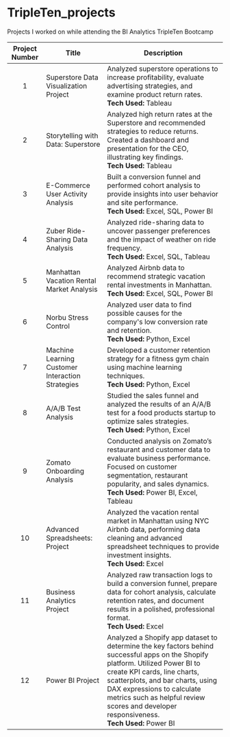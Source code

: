 # TripleTen_projects
Projects I worked on while attending the BI Analytics TripleTen Bootcamp

| Project Number	| Title	| Description
| :-----------: | ----------- | ----------- |
| 1 | Superstore Data Visualization Project | Analyzed superstore operations to increase profitability, evaluate advertising strategies, and examine product return rates. <br> **Tech Used:** Tableau |
| 2 | Storytelling with Data: Superstore | Analyzed high return rates at the Superstore and recommended strategies to reduce returns. Created a dashboard and presentation for the CEO, illustrating key findings. <br> **Tech Used:** Tableau |
| 3 | E-Commerce User Activity Analysis | Built a conversion funnel and performed cohort analysis to provide insights into user behavior and site performance. <br> **Tech Used:** Excel, SQL, Power BI |
| 4 | Zuber Ride-Sharing Data Analysis | Analyzed ride-sharing data to uncover passenger preferences and the impact of weather on ride frequency. <br> **Tech Used:** Excel, SQL, Tableau |
| 5 | Manhattan Vacation Rental Market Analysis | Analyzed Airbnb data to recommend strategic vacation rental investments in Manhattan. <br> **Tech Used:** Excel, SQL, Power BI |
| 6 | Norbu Stress Control | Analyzed user data to find possible causes for the company's low conversion rate and retention. <br> **Tech Used:** Python, Excel |
| 7 | Machine Learning Customer Interaction Strategies | Developed a customer retention strategy for a fitness gym chain using machine learning techniques. <br> **Tech Used:** Python, Excel |
| 8 | A/A/B Test Analysis | Studied the sales funnel and analyzed the results of an A/A/B test for a food products startup to optimize sales strategies. <br> **Tech Used:** Python, Excel |
| 9 | Zomato Onboarding Analysis | Conducted analysis on Zomato’s restaurant and customer data to evaluate business performance. Focused on customer segmentation, restaurant popularity, and sales dynamics. <br> **Tech Used:** Power BI, Excel, Tableau |
| 10 | Advanced Spreadsheets: Project | Analyzed the vacation rental market in Manhattan using NYC Airbnb data, performing data cleaning and advanced spreadsheet techniques to provide investment insights. <br> **Tech Used:** Excel |
| 11 | Business Analytics Project | Analyzed raw transaction logs to build a conversion funnel, prepare data for cohort analysis, calculate retention rates, and document results in a polished, professional format. <br> **Tech Used:** Excel |
| 12 | Power BI Project | Analyzed a Shopify app dataset to determine the key factors behind successful apps on the Shopify platform. Utilized Power BI to create KPI cards, line charts, scatterplots, and bar charts, using DAX expressions to calculate metrics such as helpful review scores and developer responsiveness. <br> **Tech Used:** Power BI |
